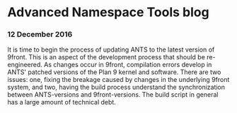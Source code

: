 # Advanced Namespace Tools blog
### 12 December 2016

It is time to begin the process of updating ANTS to the latest version of 9front. This is an aspect of the development process that should be re-engineered. As changes occur in 9front, compilation errors develop in ANTS' patched versions of the Plan 9 kernel and software. There are two issues: one, fixing the breakage caused by changes in the underlying 9front system, and two, having the build process understand the synchronization between ANTS-versions and 9front-versions. The build script in general has a large amount of technical debt.

